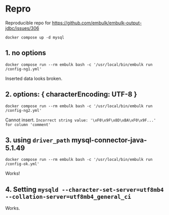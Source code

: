 # Repro

Reproducible repo for
https://github.com/embulk/embulk-output-jdbc/issues/306

```
docker compose up -d mysql
```

## 1. no options
```
docker compose run --rm embulk bash -c '/usr/local/bin/embulk run /config-ng1.yml'
```
Inserted data looks broken.

## 2. options: { characterEncoding: UTF-8 }
```
docker compose run --rm embulk bash -c '/usr/local/bin/embulk run /config-ng2.yml'
```

Cannot insert. `Incorrect string value: '\xF0\x9F\x8D\xBA\xF0\x9F...' for column 'comment'`

## 3. using `driver_path` mysql-connector-java-5.1.49

```
docker compose run --rm embulk bash -c '/usr/local/bin/embulk run /config-ok.yml'
```

Works!

## 4. Setting `mysqld --character-set-server=utf8mb4 --collation-server=utf8mb4_general_ci`

Works.
